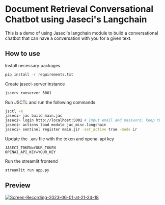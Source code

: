 # Document Retrieval Conversational Chatbot using Jaseci's Langchain
This is a demo of using Jaseci's langchain module to build a conversational chatbot that can have a conversation with you for a given text.

## How to use
Install necessary packages
```bash
pip install -r requirements.txt
```
Create jaseci-server instance
```bash
jsserv runserver 5001
```
Run JSCTL and run the following commands
```bash
jsctl -m
jaseci> jac build main.jac
jaseci> login http://localhost:5001 # Input email and password, keep the token
jaseci> actions load module jac_misc.langchain
jaseci> sentinel register main.jir -set_active true -mode ir
```
Update the `.env` file with the token and openai api key
```env
JASECI_TOKEN=YOUR_TOKEN
OPENAI_API_KEY=YOUR_KEY
```
Run the streamlit frontend
```bash
streamlit run app.py
```

## Preview

<a href="https://imgbb.com/"><img src="https://i.ibb.co/hyR1sXv/Screen-Recording-2023-06-01-at-21-24-18.gif" alt="Screen-Recording-2023-06-01-at-21-24-18" border="0"></a>